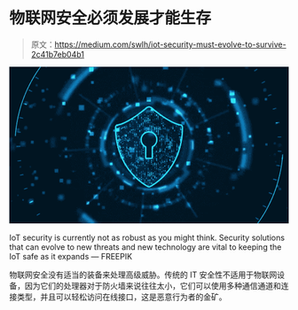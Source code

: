 # 物联网安全必须发展才能生存

> 原文：<https://medium.com/swlh/iot-security-must-evolve-to-survive-2c41b7eb04b1>

![](img/4e54df7c13dd7c3d76a9cb68672e7819.png)

IoT security is currently not as robust as you might think. Security solutions that can evolve to new threats and new technology are vital to keeping the IoT safe as it expands — FREEPIK

物联网安全没有适当的装备来处理高级威胁。传统的 IT 安全性不适用于物联网设备，因为它们的处理器对于防火墙来说往往太小，它们可以使用多种通信通道和连接类型，并且可以轻松访问在线接口，这是恶意行为者的金矿。